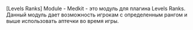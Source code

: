 [Levels Ranks] Module - Medkit - это модуль для плагина Levels Ranks. Данный модуль дает возможность игрокам с определенным рангом и выше использовать аптечки во время игры.​
